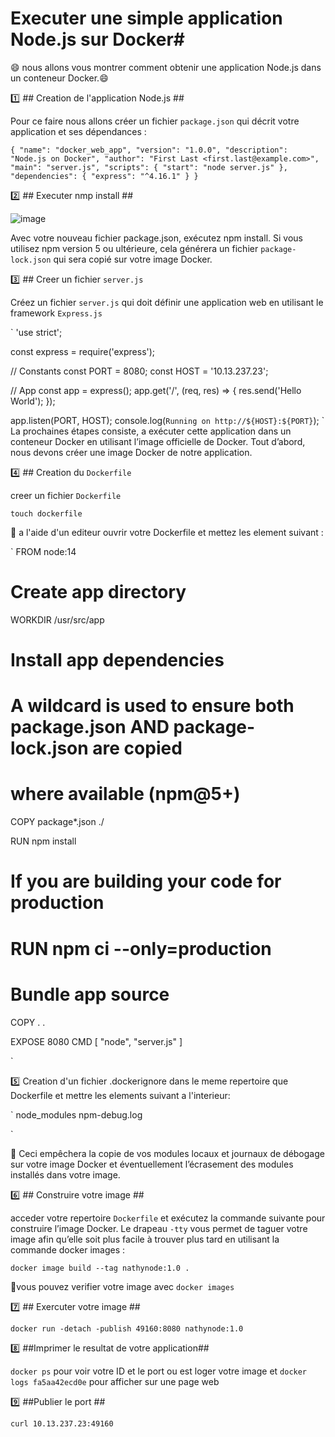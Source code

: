 # Executer une simple application Node.js sur Docker#

:smile: nous allons vous montrer comment obtenir une application Node.js dans un conteneur Docker.:smile:

:one: ## Creation de l'application Node.js ##

Pour ce faire nous allons créer un fichier `package.json` qui décrit votre application et ses dépendances :

`
{
  "name": "docker_web_app",
  "version": "1.0.0",
  "description": "Node.js on Docker",
  "author": "First Last <first.last@example.com>",
  "main": "server.js",
  "scripts": {
    "start": "node server.js"
  },
  "dependencies": {
    "express": "^4.16.1"
  }
}
`

:two: ## Executer nmp install ##

![image](images/deroulement.png)

Avec votre nouveau fichier package.json, exécutez npm install. Si vous utilisez npm version 5 ou ultérieure, 
cela générera un fichier `package-lock.json` qui sera copié sur votre image Docker.

:three: ## Creer un fichier `server.js`

Créez un fichier `server.js` qui doit définir une application web en utilisant le framework `Express.js`

`
'use strict';

const express = require('express');

// Constants
const PORT = 8080;
const HOST = '10.13.237.23';

// App
const app = express();
app.get('/', (req, res) => {
  res.send('Hello World');
});

app.listen(PORT, HOST);
console.log(`Running on http://${HOST}:${PORT}`);
`
La prochaines étapes consiste, a exécuter cette application dans un conteneur Docker en utilisant 
l’image officielle de Docker. Tout d’abord, nous devons créer une image Docker de notre application.

:four: ## Creation du `Dockerfile`

creer un fichier `Dockerfile`

`touch dockerfile`

:apple: a l'aide d'un editeur ouvrir votre Dockerfile et mettez les element suivant :

`
FROM node:14

# Create app directory
WORKDIR /usr/src/app

# Install app dependencies
# A wildcard is used to ensure both package.json AND package-lock.json are copied
# where available (npm@5+)
COPY package*.json ./

RUN npm install
# If you are building your code for production
# RUN npm ci --only=production

# Bundle app source
COPY . .

EXPOSE 8080
CMD [ "node", "server.js" ]

`

:five: Creation d'un fichier .dockerignore  dans le meme repertoire que Dockerfile et mettre les elements suivant a l'interieur:

`
node_modules
npm-debug.log

`

:apple: Ceci empêchera la copie de vos modules locaux et journaux de débogage sur votre image Docker et éventuellement
l’écrasement des modules installés dans votre image.

:six: ## Construire votre image ##

acceder votre repertoire `Dockerfile` et exécutez la commande suivante pour construire l’image Docker. 
Le drapeau `-tty` vous permet de taguer votre image afin qu’elle soit plus facile à trouver plus tard en utilisant la commande docker images :

`docker image build --tag nathynode:1.0 .`


:shark:vous pouvez verifier votre image avec `docker images`

:seven: ## Exercuter votre image ##

`docker run -detach -publish 49160:8080 nathynode:1.0`

:eight: ##Imprimer le resultat de votre application##

`docker ps` pour voir votre ID et le port ou est loger votre image et `docker logs fa5aa42ecd0e` pour afficher sur une page web

:nine: ##Publier le port ##

`curl 10.13.237.23:49160`






